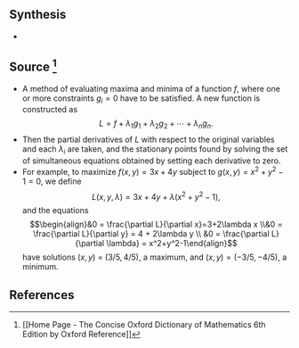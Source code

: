 ## Synthesis
- 
## Source [^1]
- A method of evaluating maxima and minima of a function $f$, where one or more constraints $g_i = 0$ have to be satisfied. A new function is constructed as $$L = f + \lambda_1g_1 + \lambda_2g_2 + \cdots + \lambda_ng_n.$$
- Then the partial derivatives of $L$ with respect to the original variables and each $\lambda_i$ are taken, and the stationary points found by solving the set of simultaneous equations obtained by setting each derivative to zero.
- For example, to maximize $f(x, y) = 3x + 4y$ subject to $g(x,y) = x^2+y^2-1=0$, we define $$L(x,y,\lambda) = 3x + 4y + \lambda(x^2+y^2-1),$$and the equations $$\begin{align}&0 = \frac{\partial L}{\partial x}=3+2\lambda x \\&0 = \frac{\partial L}{\partial y} = 4 + 2\lambda y \\ &0 = \frac{\partial L}{\partial \lambda} = x^2+y^2-1\end{align}$$have solutions $(x, y)$ = $(3/5, 4/5)$, a maximum, and $(x,y) = (-3/5, -4/5)$, a minimum.
## References

[^1]: [[Home Page - The Concise Oxford Dictionary of Mathematics 6th Edition by Oxford Reference]]